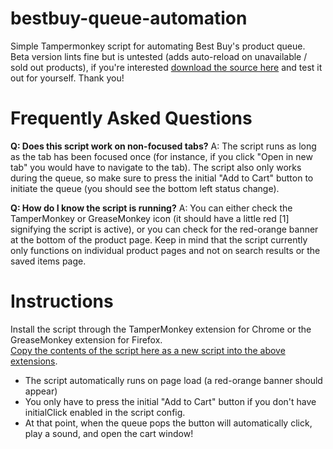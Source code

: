 # bestbuy-queue-automation
Simple Tampermonkey script for automating Best Buy's product queue.  
Beta version lints fine but is untested (adds auto-reload on unavailable / sold out products), if you're interested [download the source here](https://github.com/albert-sun/bestbuy-queue-automation/tree/beta) and test it out for yourself. Thank you!

# Frequently Asked Questions
**Q: Does this script work on non-focused tabs?**
A: The script runs as long as the tab has been focused once (for instance, if you click "Open in new tab" you would have to navigate to the tab). The script also only works during the queue, so make sure to press the initial "Add to Cart" button to initiate the queue (you should see the bottom left status change).  

**Q: How do I know the script is running?**
A: You can either check the TamperMonkey or GreaseMonkey icon (it should have a little red [1] signifying the script is active), or you can check for the red-orange banner at the bottom of the product page. Keep in mind that the script currently only functions on individual product pages and not on search results or the saved items page.

# Instructions
Install the script through the TamperMonkey extension for Chrome or the GreaseMonkey extension for Firefox.  
[Copy the contents of the script here as a new script into the above extensions](https://github.com/albert-sun/bestbuy-queue-automation/blob/main/script.js).  
- The script automatically runs on page load (a red-orange banner should appear)
- You only have to press the initial "Add to Cart" button if you don't have initialClick enabled in the script config.
- At that point, when the queue pops the button will automatically click, play a sound, and open the cart window!
